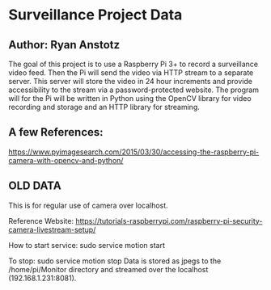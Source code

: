 # Surveillance Project Data
## Author: Ryan Anstotz

The goal of this project is to use a Raspberry Pi 3+ to record a surveillance
video feed. Then the Pi will send the video via HTTP stream to a separate
server. This server will store the video in 24 hour increments and provide
accessibility to the stream via a password-protected website. The program will
for the Pi will be written in Python using the OpenCV library for video
recording and storage and an HTTP library for streaming. 

## A few References:
https://www.pyimagesearch.com/2015/03/30/accessing-the-raspberry-pi-camera-with-opencv-and-python/


## OLD DATA

This is for regular use of camera over localhost.

Reference Website:
https://tutorials-raspberrypi.com/raspberry-pi-security-camera-livestream-setup/

How to start service:
sudo service motion start

To stop:
sudo service motion stop
Data is stored as jpegs to the /home/pi/Monitor directory and streamed over
the localhost (192.168.1.231:8081).


